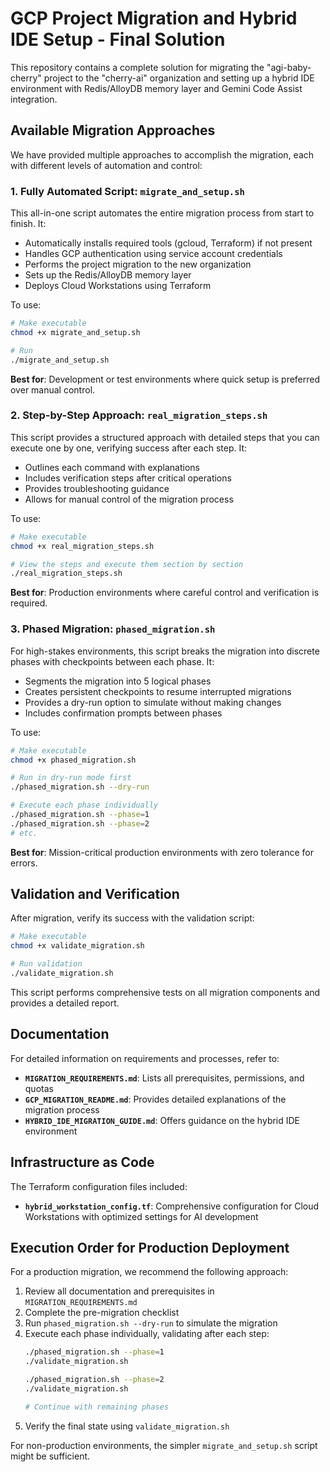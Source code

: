 # GCP Project Migration and Hybrid IDE Setup - Final Solution

This repository contains a complete solution for migrating the "agi-baby-cherry" project to the "cherry-ai" organization and setting up a hybrid IDE environment with Redis/AlloyDB memory layer and Gemini Code Assist integration.

## Available Migration Approaches

We have provided multiple approaches to accomplish the migration, each with different levels of automation and control:

### 1. Fully Automated Script: `migrate_and_setup.sh`

This all-in-one script automates the entire migration process from start to finish. It:
- Automatically installs required tools (gcloud, Terraform) if not present
- Handles GCP authentication using service account credentials
- Performs the project migration to the new organization
- Sets up the Redis/AlloyDB memory layer
- Deploys Cloud Workstations using Terraform

To use:
```bash
# Make executable
chmod +x migrate_and_setup.sh

# Run
./migrate_and_setup.sh
```

**Best for**: Development or test environments where quick setup is preferred over manual control.

### 2. Step-by-Step Approach: `real_migration_steps.sh`

This script provides a structured approach with detailed steps that you can execute one by one, verifying success after each step. It:
- Outlines each command with explanations
- Includes verification steps after critical operations
- Provides troubleshooting guidance
- Allows for manual control of the migration process

To use:
```bash
# Make executable
chmod +x real_migration_steps.sh

# View the steps and execute them section by section
./real_migration_steps.sh
```

**Best for**: Production environments where careful control and verification is required.

### 3. Phased Migration: `phased_migration.sh`

For high-stakes environments, this script breaks the migration into discrete phases with checkpoints between each phase. It:
- Segments the migration into 5 logical phases
- Creates persistent checkpoints to resume interrupted migrations
- Provides a dry-run option to simulate without making changes
- Includes confirmation prompts between phases

To use:
```bash
# Make executable
chmod +x phased_migration.sh

# Run in dry-run mode first
./phased_migration.sh --dry-run

# Execute each phase individually
./phased_migration.sh --phase=1
./phased_migration.sh --phase=2
# etc.
```

**Best for**: Mission-critical production environments with zero tolerance for errors.

## Validation and Verification

After migration, verify its success with the validation script:

```bash
# Make executable
chmod +x validate_migration.sh

# Run validation
./validate_migration.sh
```

This script performs comprehensive tests on all migration components and provides a detailed report.

## Documentation

For detailed information on requirements and processes, refer to:

- **`MIGRATION_REQUIREMENTS.md`**: Lists all prerequisites, permissions, and quotas
- **`GCP_MIGRATION_README.md`**: Provides detailed explanations of the migration process
- **`HYBRID_IDE_MIGRATION_GUIDE.md`**: Offers guidance on the hybrid IDE environment

## Infrastructure as Code

The Terraform configuration files included:

- **`hybrid_workstation_config.tf`**: Comprehensive configuration for Cloud Workstations with optimized settings for AI development

## Execution Order for Production Deployment

For a production migration, we recommend the following approach:

1. Review all documentation and prerequisites in `MIGRATION_REQUIREMENTS.md`
2. Complete the pre-migration checklist
3. Run `phased_migration.sh --dry-run` to simulate the migration
4. Execute each phase individually, validating after each step:
   ```bash
   ./phased_migration.sh --phase=1
   ./validate_migration.sh
   
   ./phased_migration.sh --phase=2
   ./validate_migration.sh
   
   # Continue with remaining phases
   ```
5. Verify the final state using `validate_migration.sh`

For non-production environments, the simpler `migrate_and_setup.sh` script might be sufficient.
